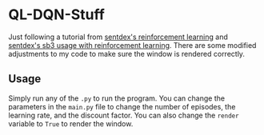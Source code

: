# QL-DQN-Stuff

Just following a tutorial from [sentdex's reinforcement learning](https://www.youtube.com/watch?v=yMk_XtIEzH8&list=PLQVvvaa0QuDezJFIOU5wDdfy4e9vdnx-7&index=1&ab_channel=sentdex) and [sentdex's sb3 usage with reinforcement learning](https://www.youtube.com/watch?v=XbWhJdQgi7E&list=PLQVvvaa0QuDf0O2DWwLZBfJeYY-JOeZB1&index=1&pp=iAQB). There are some modified adjustments to my code to make sure the window is rendered correctly.

## Usage

Simply run any of the  `.py` to run the program. You can change the parameters in the `main.py` file to change the number of episodes, the learning rate, and the discount factor. You can also change the `render` variable to `True` to render the window.
